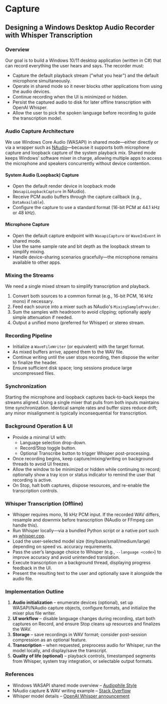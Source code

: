 # Capture

## Designing a Windows Desktop Audio Recorder with Whisper Transcription

### Overview
Our goal is to build a Windows 10/11 desktop application (written in C#) that can record everything the user hears and says.
The recorder must:

* Capture the default playback stream ("what you hear") and the default microphone simultaneously.
* Operate in shared mode so it never blocks other applications from using the audio devices.
* Continue recording when the UI is minimized or hidden.
* Persist the captured audio to disk for later offline transcription with OpenAI Whisper.
* Allow the user to pick the spoken language before recording to guide the transcription model.

### Audio Capture Architecture
We use Windows Core Audio (WASAPI) in shared mode—either directly or via a wrapper such as [NAudio](https://github.com/naudio/NAudio)—because it supports both microphone capture and loopback capture of the system playback mix.
Shared mode keeps Windows' software mixer in charge, allowing multiple apps to access the microphone and speakers concurrently without device contention.

#### System Audio (Loopback) Capture
* Open the default render device in loopback mode (`WasapiLoopbackCapture` in NAudio).
* Receive PCM audio buffers through the capture callback (e.g., `DataAvailable`).
* Configure the capture to use a standard format (16-bit PCM at 44.1 kHz or 48 kHz).

#### Microphone Capture
* Open the default capture endpoint with `WasapiCapture` or `WaveInEvent` in shared mode.
* Use the same sample rate and bit depth as the loopback stream to simplify mixing.
* Handle device-sharing scenarios gracefully—the microphone remains available to other apps.

### Mixing the Streams
We need a single mixed stream to simplify transcription and playback.

1. Convert both sources to a common format (e.g., 16-bit PCM, 16 kHz mono) if necessary.
2. Feed each source into a mixer such as NAudio's `MixingSampleProvider`.
3. Sum the samples with headroom to avoid clipping; optionally apply simple attenuation if needed.
4. Output a unified mono (preferred for Whisper) or stereo stream.

### Recording Pipeline
* Initialize a `WaveFileWriter` (or equivalent) with the target format.
* As mixed buffers arrive, append them to the WAV file.
* Continue writing until the user stops recording, then dispose the writer to finalize the header.
* Ensure sufficient disk space; long sessions produce large uncompressed files.

### Synchronization
Starting the microphone and loopback captures back-to-back keeps the streams aligned.
Using a single mixer that pulls from both inputs maintains time synchronization.
Identical sample rates and buffer sizes reduce drift; any minor misalignment is typically inconsequential for transcription.

### Background Operation & UI
* Provide a minimal UI with:
  * Language selection drop-down.
  * Record/Stop toggle button.
  * Optional Transcribe button to trigger Whisper post-processing.
* Once recording begins, keep capture/mixing/writing on background threads to avoid UI freezes.
* Allow the window to be minimized or hidden while continuing to record; optionally show a tray icon or status indicator to remind the user that recording is active.
* On Stop, halt both captures, dispose resources, and re-enable the transcription controls.

### Whisper Transcription (Offline)
* Whisper requires mono, 16 kHz PCM input. If the recorded WAV differs, resample and downmix before transcription (NAudio or FFmpeg can handle this).
* Run Whisper locally—via a bundled Python script or a native port such as [whisper.cpp](https://github.com/ggerganov/whisper.cpp).
* Load the user-selected model size (tiny/base/small/medium/large) depending on speed vs. accuracy requirements.
* Pass the user’s language choice to Whisper (e.g., `--language <code>`) to improve accuracy and avoid unintended translation.
* Execute transcription on a background thread, displaying progress feedback in the UI.
* Present the resulting text to the user and optionally save it alongside the audio file.

### Implementation Outline
1. **Audio initialization** – enumerate devices (optional), set up WASAPI/NAudio capture objects, configure formats, and initialize the mixer plus file writer.
2. **UI workflow** – disable language changes during recording, start both captures on Record, and ensure Stop cleans up resources and finalizes the WAV.
3. **Storage** – save recordings in WAV format; consider post-session compression as an optional feature.
4. **Transcription** – when requested, preprocess audio for Whisper, run the model locally, and display/save the transcript.
5. **Quality of life (optional)** – playback controls, timestamped segments from Whisper, system tray integration, or selectable output formats.

### References
* Windows WASAPI shared mode overview – [Audiophile Style](https://audiophilestyle.com/forums/topic/64625-windows-11-wasapi/)
* NAudio capture & WAV writing example – [Stack Overflow](https://stackoverflow.com/questions/17982468/naudio-record-sound-from-microphone-then-save)
* Whisper model details – [OpenAI Whisper announcement](https://openai.com/index/whisper/)
